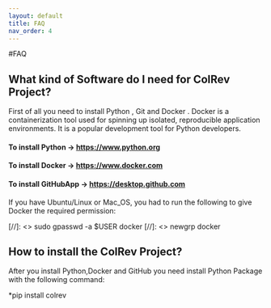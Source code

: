 ```yaml
--- 
layout: default
title: FAQ
nav_order: 4
--- 
```


#FAQ

## What kind of Software do I need for ColRev Project?

First of all you need to install Python , Git and Docker .
Docker is a containerization tool used for spinning up isolated, reproducible application environments. It is a popular development tool for Python developers. 

#### To install Python -> https://www.python.org
#### To install Docker -> https://www.docker.com
#### To install GitHubApp -> https://desktop.github.com

If you have Ubuntu/Linux or Mac_OS, you had to run the following to give Docker the required permission:

[//]: <> sudo gpasswd -a $USER docker
[//]: <> newgrp docker
 


## How to install the ColRev Project?
After you install Python,Docker and GitHub you need install Python Package with the following command:

*pip install colrev 




